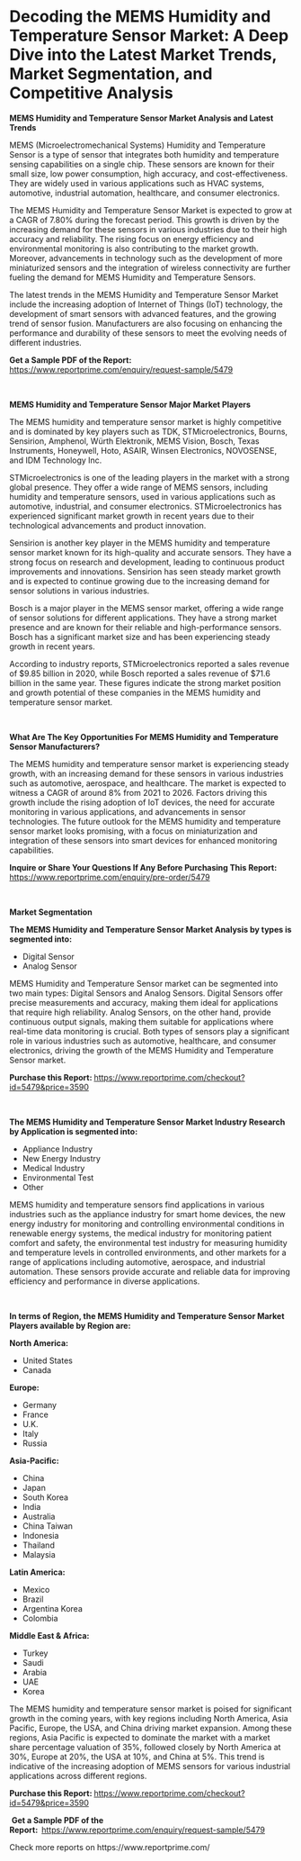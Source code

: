 <p><h1>Decoding the MEMS Humidity and Temperature Sensor Market: A Deep Dive into the Latest Market Trends, Market Segmentation, and Competitive Analysis</h1></p><p><strong>MEMS Humidity and Temperature Sensor Market Analysis and Latest Trends</strong></p>
<p><p>MEMS (Microelectromechanical Systems) Humidity and Temperature Sensor is a type of sensor that integrates both humidity and temperature sensing capabilities on a single chip. These sensors are known for their small size, low power consumption, high accuracy, and cost-effectiveness. They are widely used in various applications such as HVAC systems, automotive, industrial automation, healthcare, and consumer electronics.</p><p>The MEMS Humidity and Temperature Sensor Market is expected to grow at a CAGR of 7.80% during the forecast period. This growth is driven by the increasing demand for these sensors in various industries due to their high accuracy and reliability. The rising focus on energy efficiency and environmental monitoring is also contributing to the market growth. Moreover, advancements in technology such as the development of more miniaturized sensors and the integration of wireless connectivity are further fueling the demand for MEMS Humidity and Temperature Sensors.</p><p>The latest trends in the MEMS Humidity and Temperature Sensor Market include the increasing adoption of Internet of Things (IoT) technology, the development of smart sensors with advanced features, and the growing trend of sensor fusion. Manufacturers are also focusing on enhancing the performance and durability of these sensors to meet the evolving needs of different industries.</p></p>
<p><strong>Get a Sample PDF of the Report:&nbsp;</strong> <a href="https://www.reportprime.com/enquiry/request-sample/5479">https://www.reportprime.com/enquiry/request-sample/5479</a></p>
<p>&nbsp;</p>
<p><strong>MEMS Humidity and Temperature Sensor Major Market Players</strong></p>
<p><p>The MEMS humidity and temperature sensor market is highly competitive and is dominated by key players such as TDK, STMicroelectronics, Bourns, Sensirion, Amphenol, Würth Elektronik, MEMS Vision, Bosch, Texas Instruments, Honeywell, Hoto, ASAIR, Winsen Electronics, NOVOSENSE, and IDM Technology Inc.</p><p>STMicroelectronics is one of the leading players in the market with a strong global presence. They offer a wide range of MEMS sensors, including humidity and temperature sensors, used in various applications such as automotive, industrial, and consumer electronics. STMicroelectronics has experienced significant market growth in recent years due to their technological advancements and product innovation.</p><p>Sensirion is another key player in the MEMS humidity and temperature sensor market known for its high-quality and accurate sensors. They have a strong focus on research and development, leading to continuous product improvements and innovations. Sensirion has seen steady market growth and is expected to continue growing due to the increasing demand for sensor solutions in various industries.</p><p>Bosch is a major player in the MEMS sensor market, offering a wide range of sensor solutions for different applications. They have a strong market presence and are known for their reliable and high-performance sensors. Bosch has a significant market size and has been experiencing steady growth in recent years.</p><p>According to industry reports, STMicroelectronics reported a sales revenue of $9.85 billion in 2020, while Bosch reported a sales revenue of $71.6 billion in the same year. These figures indicate the strong market position and growth potential of these companies in the MEMS humidity and temperature sensor market.</p></p>
<p>&nbsp;</p>
<p><strong>What Are The Key Opportunities For MEMS Humidity and Temperature Sensor Manufacturers?</strong></p>
<p><p>The MEMS humidity and temperature sensor market is experiencing steady growth, with an increasing demand for these sensors in various industries such as automotive, aerospace, and healthcare. The market is expected to witness a CAGR of around 8% from 2021 to 2026. Factors driving this growth include the rising adoption of IoT devices, the need for accurate monitoring in various applications, and advancements in sensor technologies. The future outlook for the MEMS humidity and temperature sensor market looks promising, with a focus on miniaturization and integration of these sensors into smart devices for enhanced monitoring capabilities.</p></p>
<p><strong>Inquire or Share Your Questions If Any Before Purchasing This Report:</strong> <a href="https://www.reportprime.com/enquiry/pre-order/5479">https://www.reportprime.com/enquiry/pre-order/5479</a></p>
<p>&nbsp;</p>
<p><strong>Market Segmentation</strong></p>
<p><strong>The MEMS Humidity and Temperature Sensor Market Analysis by types is segmented into:</strong></p>
<p><ul><li>Digital Sensor</li><li>Analog Sensor</li></ul></p>
<p><p>MEMS Humidity and Temperature Sensor market can be segmented into two main types: Digital Sensors and Analog Sensors. Digital Sensors offer precise measurements and accuracy, making them ideal for applications that require high reliability. Analog Sensors, on the other hand, provide continuous output signals, making them suitable for applications where real-time data monitoring is crucial. Both types of sensors play a significant role in various industries such as automotive, healthcare, and consumer electronics, driving the growth of the MEMS Humidity and Temperature Sensor market.</p></p>
<p><strong>Purchase this Report:&nbsp;</strong><a href="https://www.reportprime.com/checkout?id=5479&price=3590">https://www.reportprime.com/checkout?id=5479&price=3590</a></p>
<p>&nbsp;</p>
<p><strong>The MEMS Humidity and Temperature Sensor Market Industry Research by Application is segmented into:</strong></p>
<p><ul><li>Appliance Industry</li><li>New Energy Industry</li><li>Medical Industry</li><li>Environmental Test</li><li>Other</li></ul></p>
<p><p>MEMS humidity and temperature sensors find applications in various industries such as the appliance industry for smart home devices, the new energy industry for monitoring and controlling environmental conditions in renewable energy systems, the medical industry for monitoring patient comfort and safety, the environmental test industry for measuring humidity and temperature levels in controlled environments, and other markets for a range of applications including automotive, aerospace, and industrial automation. These sensors provide accurate and reliable data for improving efficiency and performance in diverse applications.</p></p>
<p>&nbsp;</p>
<p><strong>In terms of Region, the MEMS Humidity and Temperature Sensor Market Players available by Region are:</strong></p>
<p>
    <p> <strong> North America: </strong>
        <ul>
            <li>United States</li>
            <li>Canada</li>
        </ul>
        </p> 
    <p> <strong> Europe: </strong>
        <ul>
            <li>Germany</li>
            <li>France</li>
            <li>U.K.</li>
            <li>Italy</li>
            <li>Russia</li>
        </ul>
        </p> 
    <p> <strong> Asia-Pacific: </strong>
        <ul>
            <li>China</li>
            <li>Japan</li>
            <li>South Korea</li>
            <li>India</li>
            <li>Australia</li>
            <li>China Taiwan</li>
            <li>Indonesia</li>
            <li>Thailand</li>
            <li>Malaysia</li>
        </ul>
        </p> 
    <p> <strong> Latin America: </strong>
        <ul>
            <li>Mexico</li>
            <li>Brazil</li>
            <li>Argentina Korea</li>
            <li>Colombia</li>
        </ul>
        </p> 
    <p> <strong> Middle East & Africa: </strong>
        <ul>
            <li>Turkey</li>
            <li>Saudi</li>
            <li>Arabia</li>
            <li>UAE</li>
            <li>Korea</li>
        </ul>
    </p>
    </p>
<p><p>The MEMS humidity and temperature sensor market is poised for significant growth in the coming years, with key regions including North America, Asia Pacific, Europe, the USA, and China driving market expansion. Among these regions, Asia Pacific is expected to dominate the market with a market share percentage valuation of 35%, followed closely by North America at 30%, Europe at 20%, the USA at 10%, and China at 5%. This trend is indicative of the increasing adoption of MEMS sensors for various industrial applications across different regions.</p></p>
<p><strong>Purchase this Report: </strong><a href="https://www.reportprime.com/checkout?id=5479&price=3590">https://www.reportprime.com/checkout?id=5479&price=3590</a></p>
<p>&nbsp;<strong>Get a Sample PDF of the Report:&nbsp;&nbsp;</strong><a href="https://www.reportprime.com/enquiry/request-sample/5479">https://www.reportprime.com/enquiry/request-sample/5479</a></p>
<p><strong></strong></p>
<p>Check more reports on https://www.reportprime.com/</p>